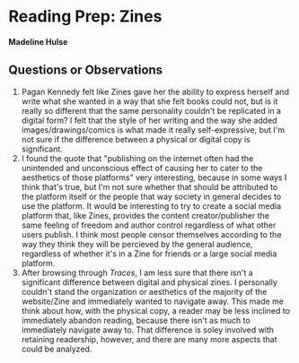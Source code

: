 # Reading Prep: Zines

#### Madeline Hulse

## Questions or Observations

1. Pagan Kennedy felt like Zines gave her the ability to express herself and write what she wanted in a way that she felt books could not, but is it really so different that the same personality couldn't be replicated in a digital form? I felt that the style of her writing and the way she added images/drawings/comics is what made it really self-expressive, but I'm not sure if the difference between a physical or digital copy is significant. 
2. I found the quote that "publishing on the internet often had the unintended and unconscious effect of causing her to cater to the aesthetics of those platforms" very interesting, because in some ways I think that's true, but I'm not sure whether that should be attributed to the platform itself or the people that way society in general decides to use the platform. It would be interesting to try to create a social media platform that, like Zines, provides the content creator/publisher the same feeling of freedom and author control regardless of what other users publish. I think most people censor themselves according to the way they think they will be percieved by the general audience, regardless of whether it's in a Zine for friends or a large social media platform.
3. After browsing through *Traces*, I am less sure that there isn't a significant difference between digital and physical zines. I personally couldn't stand the organization or aesthetics of the majority of the website/Zine and immediately wanted to navigate away. This made me think about how, with the physical copy, a reader may be less inclined to immediately abandon reading, because there isn't as much to immediately navigate away to. That difference is soley involved with retaining readership, however, and there are many more aspects that could be analyzed. 